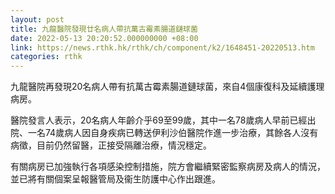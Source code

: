 ```yaml
---
layout: post
title: 九龍醫院發現廿名病人帶抗萬古霉素腸道鏈球菌
date: 2022-05-13 20:20:52.000000000 +08:00
link: https://news.rthk.hk/rthk/ch/component/k2/1648451-20220513.htm
categories: rthk
---
```


九龍醫院再發現20名病人帶有抗萬古霉素腸道鏈球菌，來自4個康復科及延續護理病房。

醫院發言人表示，20名病人年齡介乎69至99歲，其中一名78歲病人早前已經出院、一名74歲病人因自身疾病已轉送伊利沙伯醫院作進一步治療，其餘各人沒有病徵，目前仍然留醫，正接受隔離治療，情況穩定。

有關病房已加強執行各項感染控制措施，院方會繼續緊密監察病房及病人的情況，並已將有關個案呈報醫管局及衞生防護中心作出跟進。
